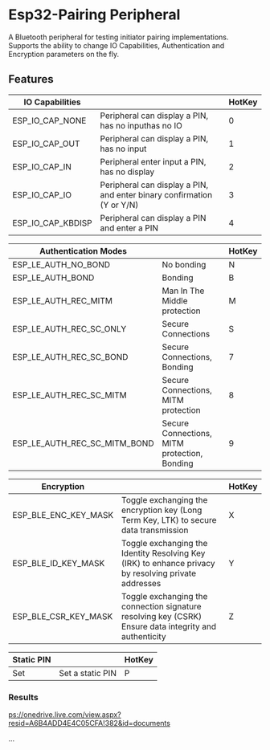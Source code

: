 # Esp32-Pairing Peripheral

A Bluetooth peripheral for testing initiator pairing implementations.\
Supports the ability to change IO Capabilities, Authentication and Encryption parameters on the fly.

## Features

| IO Capabilities   |                                                                        | HotKey |
| ----------------- | ---------------------------------------------------------------------- | ------ |
| ESP_IO_CAP_NONE   | Peripheral can display a PIN, has no inputhas no IO                    | 0      |
| ESP_IO_CAP_OUT    | Peripheral can display a PIN, has no input                             | 1      |
| ESP_IO_CAP_IN     | Peripheral enter input a PIN, has no display                           | 2      |
| ESP_IO_CAP_IO     | Peripheral can display a PIN, and enter binary confirmation (Y or Y/N) | 3      |
| ESP_IO_CAP_KBDISP | Peripheral can display a PIN and enter a PIN                           | 4      |

| Authentication Modes         |                                              | HotKey |
| ---------------------------- | -------------------------------------------- | ------ |
| ESP_LE_AUTH_NO_BOND          | No bonding                                   | N      |
| ESP_LE_AUTH_BOND             | Bonding                                      | B      |
| ESP_LE_AUTH_REC_MITM         | Man In The Middle protection                 | M      |
| ESP_LE_AUTH_REC_SC_ONLY      | Secure Connections                           | S      |
| ESP_LE_AUTH_REC_SC_BOND      | Secure Connections, Bonding                  | 7      |
| ESP_LE_AUTH_REC_SC_MITM      | Secure Connections, MITM protection          | 8      |
| ESP_LE_AUTH_REC_SC_MITM_BOND | Secure Connections, MITM protection, Bonding | 9      |

| Encryption           |                                                                                                        | HotKey |
| -------------------- | ------------------------------------------------------------------------------------------------------ | ------ |
| ESP_BLE_ENC_KEY_MASK | Toggle exchanging the encryption key (Long Term Key, LTK) to secure data transmission                  | X      |
| ESP_BLE_ID_KEY_MASK  | Toggle exchanging the Identity Resolving Key (IRK) to enhance privacy by resolving private addresses   | Y      |
| ESP_BLE_CSR_KEY_MASK | Toggle exchanging the connection signature resolving key (CSRK) Ensure data integrity and authenticity | Z      |

| Static PIN |                  | HotKey |
| ---------- | ---------------- | ------ |
| Set        | Set a static PIN | P      |

### Results

[ps://onedrive.live.com/view.aspx?resid=A6B4ADD4E4C05CFA!382&id=documents](https://onedrive.live.com/view.aspx?resid=A6B4ADD4E4C05CFA!382&id=documents)

...